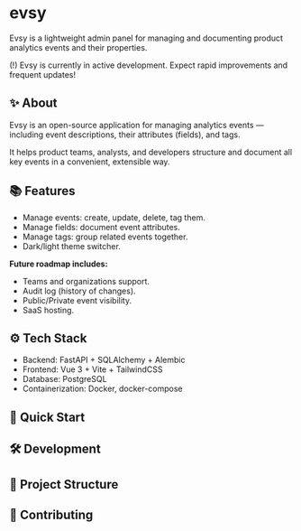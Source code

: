 # evsy
Evsy is a lightweight admin panel for managing and documenting product analytics events and their properties.

(!) Evsy is currently in active development. Expect rapid improvements and frequent updates!

## ✨ About
Evsy is an open-source application for managing analytics events —
including event descriptions, their attributes (fields), and tags.

It helps product teams, analysts, and developers structure and document all key events in a convenient, extensible way.

## 📚 Features
- Manage events: create, update, delete, tag them.
- Manage fields: document event attributes.
- Manage tags: group related events together.
- Dark/light theme switcher.

**Future roadmap includes:**
- Teams and organizations support.
- Audit log (history of changes).
- Public/Private event visibility.
- SaaS hosting.

## ⚙️ Tech Stack
- Backend: FastAPI + SQLAlchemy + Alembic
- Frontend: Vue 3 + Vite + TailwindCSS
- Database: PostgreSQL
- Containerization: Docker, docker-compose

## 🚀 Quick Start

## 🛠 Development

## 🧩 Project Structure

## 🤝 Contributing



